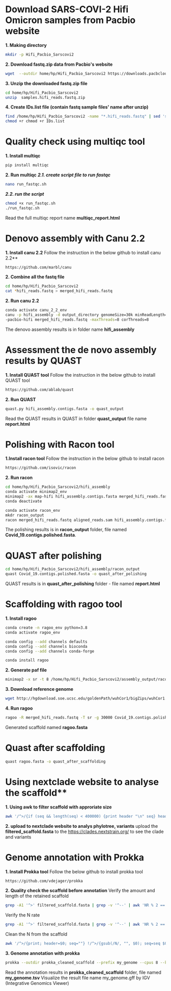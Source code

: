 # Download SARS-COVI-2 Hifi Omicron samples from Pacbio website
**1. Making directory**
```bash
mkdir -p Hifi_Pacbio_Sarscovi2
```
**2. Download fastq.zip data from Pacbio's website**
```bash
wget  --outdir home/hp/Hifi_Pacbio_Sarscovi2 https://downloads.pacbcloud.com/public/dataset/HiFiViral/Jan_2022/samples.hifi_reads.fastq.zip  
```

**3. Unzip the downloaded fastq.zip file**
```bash
cd home/hp/Hifi_Pacbio_Sarscovi2
unzip  samples.hifi_reads.fastq.zip
```

**4. Create IDs.list file (contain fastq sample files' name after unzip)**
```bash
find /home/hp/Hifi_Pacbio_Sarscovi2 -name "*.hifi_reads.fastq" | sed 's|.*/||' > /home/hp/Hifi_Pacbio_Sarscovi2/IDs.list
chmod +r chmod +r IDs.list
```

# Quality check using multiqc tool
**1. Install multiqc**
```bash
pip install multiqc
```

**2. Run multiqc**
***2.1. create script file to run fastqc***
```bash
nano run_fastqc.sh
```

***2.2. run the script***
```bash
chmod +x run_fastqc.sh
./run_fastqc.sh
```
Read the full multiqc report name **multiqc_report.html**

# Denovo assembly with Canu 2.2
**1. Install canu 2.2**
Follow the instruction in the below github to install canu 2.2**
```bash
https://github.com/marbl/canu
```

**2. Combine all the fastq file**
```bash
cd home/hp/Hifi_Pacbio_Sarscovi2
cat *hifi_reads.fastq > merged_hifi_reads.fastq
```

**2. Run canu 2.2**
```bash
conda activate canu_2_2_env
canu -p hifi_assembly -d output_directory genomeSize=30k minReadLength=500 minOverlapLength=70 \
-pacbio-hifi merged_hifi_reads.fastq -maxThreads=8 corThreads=8
```
The denovo assembly results is in folder name **hifi_assembly**

# Assessment the de novo assembly results by QUAST
**1. Install QUAST tool**
Follow the instruction in the below github to install QUAST tool
```bash
https://github.com/ablab/quast
```

**2. Run QUAST**
```bash
quast.py hifi_assembly.contigs.fasta -o quast_output
```
Read the QUAST results in QUAST in folder **quast_output** file name **report.html**

# Polishing with Racon tool
**1.Install racon tool**
Follow the instruction in the below github to install racon
```bash
https://github.com/isovic/racon
```

**2. Run racon**
```bash
cd home/hp/Hifi_Pacbio_Sarscovi2/hifi_assembly
conda activate minimap2_env
minimap2 -ax map-hifi hifi_assembly.contigs.fasta merged_hifi_reads.fastq > aligned_reads.sam
conda deactivate
```
```bash
conda activate racon_env
mkdr racon_output
racon merged_hifi_reads.fastq aligned_reads.sam hifi_assembly.contigs.fasta > racon_output/Covid_19.contigs.polished.fasta
```
The polishing results is in **racon_output** folder, file named **Covid_19.contigs.polished.fasta**.

#   QUAST after polishing
```bash
cd home/hp/Hifi_Pacbio_Sarscovi2/hifi_assembly/racon_output
quast Covid_19.contigs.polished.fasta -o quast_after_polishing
```
QUAST results is in **quast_after_polishing** folder - file named **report.html**

# Scaffolding with ragoo tool
**1. Install ragoo**
```bash
conda create -n ragoo_env python=3.8
conda activate ragoo_env
```
```bash
conda config --add channels defaults
conda config --add channels bioconda
conda config --add channels conda-forge
```
```bash
conda install ragoo
```

**2. Generate paf file**
```bash
minimap2 -x sr -t 8 /home/hp/Hifi_Pacbio_Sarscovi2/assembly_output/racon_output/Covid_19.contigs.polished.fasta /home/hp/Hifi_Pacbio_Sarscovi2/assembly_output/racon_output/merged_hifi_reads.fastq > /home/hp/Hifi_Pacbio_Sarscovi2/assembly_output/racon_output/reads_against_ctg.paf 2> /home/hp/Hifi_Pacbio_Sarscovi2/assembly_output/racon_output/reads_against_ctg.paf.log
```

**3. Download reference genome**
```bash
wget http://hgdownload.soe.ucsc.edu/goldenPath/wuhCor1/bigZips/wuhCor1.fa.gz
```

**4. Run ragoo**
```bash
ragoo -R merged_hifi_reads.fastq -T sr -g 30000 Covid_19.contigs.polished.fasta wuhCor1.fa
```
Generated scaffold named **ragoo.fasta**
# Quast after scaffolding
```bash
quast ragoo.fasta -o quast_after_scaffolding
```

# Using nextclade website to analyse the scaffold**
**1. Using awk to filter scaffold with approriate size**
```bash
awk '/^>/{if (seq && length(seq) < 400000) {print header "\n" seq} header = $0; seq = ""} !/^>/{seq = seq $0} END{if (length(seq) < 400000) print header "\n" seq}' ragoo.fasta > filtered_scaffold.fasta
```

**2. upload to nextclade website to analys phylotree, variants**
upload the **filtered_scaffold.fasta** to the https://clades.nextstrain.org/ to see the clade and variants

# Genome annotation with Prokka
**1. Install Prokka tool**
Follow the below github to install prokka tool
```bash
https://github.com/vdejager/prokka
```
**2. Quality check the scaffold before annotation**
Verify the amount and length of the retained scaffold
```bash
grep -A1 '^>' filtered_scaffold.fasta | grep -v '^--' | awk 'NR % 2 == 0 {print length($0)}' | sort -n
```
Verify the N rate
```bash
grep -A1 '^>' filtered_scaffold.fasta | grep -v '^--' | awk 'NR % 2 == 0 {n_count += gsub(/N/, ""); total_length += length($0)} END {print "N count:", n_count, "Total bases:", total_length, "N ratio:", n_count/total_length}'
```
Clean the N from the scaffold
```bash
awk '/^>/{print; header=$0; seq=""} !/^>/{gsub(/N/, "", $0); seq=seq $0} END{if (seq) print header "\n" seq}' filtered_scaffold.fasta > cleaned_scaffold.fasta
```

**3. Genome annotation with prokka**
```bash
prokka --outdir prokka_cleaned_scaffold --prefix my_genome --cpus 8 --kingdom Viruses cleaned_scaffold.fasta
```
Read the annotation results in **prokka_cleaned_scaffold** folder, file named **my_genome.tsv**
Visualize the result file name my_genome.gff by IGV (Integrative Genomics Viewer)




